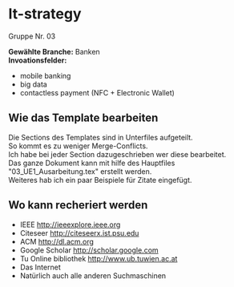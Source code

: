 It-strategy
===========

Gruppe Nr. 03

**Gewählte Branche:** Banken<br/>
**Invoationsfelder:**
- mobile banking
- big data
- contactless payment (NFC + Electronic Wallet)

Wie das Template bearbeiten
-----------
Die Sections des Templates sind in Unterfiles aufgeteilt. <br/>
So kommt es zu weniger Merge-Conflicts.<br/>
Ich habe bei jeder Section dazugeschrieben wer diese bearbeitet.<br/>
Das ganze Dokument kann mit hilfe des Hauptfiles "03_UE1_Ausarbeitung.tex" erstellt werden.<br/>
Weiteres hab ich ein paar Beispiele für Zitate eingefügt.<br/>

Wo kann recheriert werden
-----------
- IEEE http://ieeexplore.ieee.org
- Citeseer http://citeseerx.ist.psu.edu
- ACM http://dl.acm.org
- Google Scholar http://scholar.google.com
- Tu Online bibliothek http://www.ub.tuwien.ac.at
- Das Internet
- Natürlich auch alle anderen Suchmaschinen
